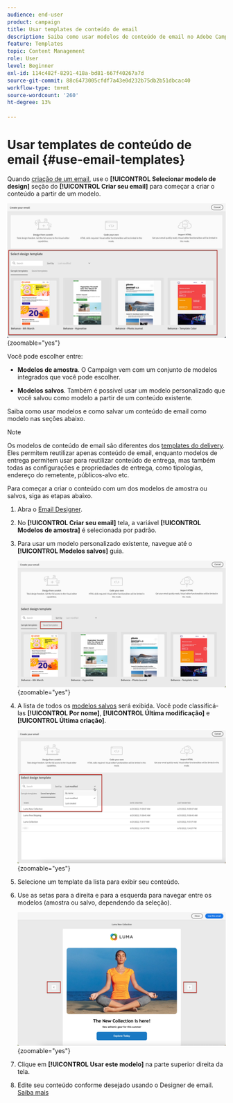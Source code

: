 ```yaml
---
audience: end-user
product: campaign
title: Usar templates de conteúdo de email
description: Saiba como usar modelos de conteúdo de email no Adobe Campaign
feature: Templates
topic: Content Management
role: User
level: Beginner
exl-id: 114c482f-8291-418a-bd81-667f40267a7d
source-git-commit: 88c6473005cfdf7a43e0d232b75db2b51dbcac40
workflow-type: tm+mt
source-wordcount: '260'
ht-degree: 13%

---
```


# Usar templates de conteúdo de email {#use-email-templates}

Quando [criação de um email](../email/create-email.md), use o **[!UICONTROL Selecionar modelo de design]** seção do **[!UICONTROL Criar seu email]** para começar a criar o conteúdo a partir de um modelo.

![](assets/email_designer-templates.png){zoomable=&quot;yes&quot;}

Você pode escolher entre:

* **Modelos de amostra**. O Campaign vem com um conjunto de modelos integrados que você pode escolher.

* **Modelos salvos**. Também é possível usar um modelo personalizado que você salvou como modelo a partir de um conteúdo existente.

Saiba como usar modelos e como salvar um conteúdo de email como modelo nas seções abaixo.

>[!NOTE]
>
>Os modelos de conteúdo de email são diferentes dos [templates do delivery](../msg/delivery-template.md). Eles permitem reutilizar apenas conteúdo de email, enquanto modelos de entrega permitem usar para reutilizar conteúdo de entrega, mas também todas as configurações e propriedades de entrega, como tipologias, endereço do remetente, públicos-alvo etc.

Para começar a criar o conteúdo com um dos modelos de amostra ou salvos, siga as etapas abaixo.

1. Abra o [Email Designer](create-email-content.md).

1. No **[!UICONTROL Criar seu email]** tela, a variável **[!UICONTROL Modelos de amostra]** é selecionada por padrão.

1. Para usar um modelo personalizado existente, navegue até o **[!UICONTROL Modelos salvos]** guia.

   ![](assets/email_designer-saved-templates-tab.png){zoomable=&quot;yes&quot;}

1. A lista de todos os [modelos salvos](#save-as-template) será exibida. Você pode classificá-las **[!UICONTROL Por nome]**, **[!UICONTROL Última modificação]** e **[!UICONTROL Última criação]**.

   ![](assets/email_designer-saved-templates.png){zoomable=&quot;yes&quot;}

1. Selecione um template da lista para exibir seu conteúdo.

1. Use as setas para a direita e para a esquerda para navegar entre os modelos (amostra ou salvo, dependendo da seleção).

   ![](assets/email_designer-saved-templates-navigate.png){zoomable=&quot;yes&quot;}

1. Clique em **[!UICONTROL Usar este modelo]** na parte superior direita da tela.

1. Edite seu conteúdo conforme desejado usando o Designer de email. [Saiba mais](create-email-content.md)

